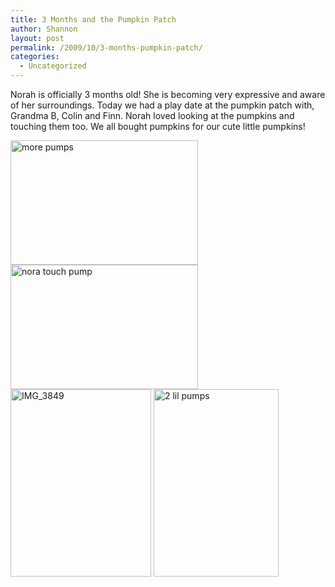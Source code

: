 ```yaml
---
title: 3 Months and the Pumpkin Patch
author: Shannon
layout: post
permalink: /2009/10/3-months-pumpkin-patch/
categories:
  - Uncategorized
---
```

Norah is officially 3 months old! She is becoming very expressive and aware of her surroundings. Today we had a play date at the pumpkin patch with, Grandma B, Colin and Finn. Norah loved looking at the pumpkins and touching them too. We all bought pumpkins for our cute little pumpkins! 

[<img src="http://braunerpots.com/blog/wp-content/uploads/2009/10/more-pumps-300x199.jpg" alt="more pumps" title="more pumps" width="300" height="199" class="alignnone size-medium wp-image-1126" />][1] [<img src="http://braunerpots.com/blog/wp-content/uploads/2009/10/nora-touch-pump-300x199.jpg" alt="nora touch pump" title="nora touch pump" width="300" height="199" class="alignnone size-medium wp-image-1121" />][2][<img src="http://braunerpots.com/blog/wp-content/uploads/2009/10/IMG_3849-225x300.jpg" alt="IMG_3849" title="IMG_3849" width="225" height="300" class="alignnone size-medium wp-image-1122" />][3] [<img src="http://braunerpots.com/blog/wp-content/uploads/2009/10/2-lil-pumps-200x300.jpg" alt="2 lil pumps" title="2 lil pumps" width="200" height="300" class="alignnone size-medium wp-image-1124" />][4]

 [1]: http://braunerpots.com/blog/wp-content/uploads/2009/10/more-pumps.jpg
 [2]: http://braunerpots.com/blog/wp-content/uploads/2009/10/nora-touch-pump.jpg
 [3]: http://braunerpots.com/blog/wp-content/uploads/2009/10/IMG_3849.JPG
 [4]: http://braunerpots.com/blog/wp-content/uploads/2009/10/2-lil-pumps.jpg